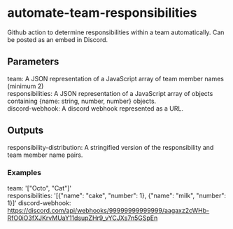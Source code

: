 # automate-team-responsibilities
Github action to determine responsibilities within a team automatically. Can be posted as an embed in Discord.

## Parameters
team: A JSON representation of a JavaScript array of team member names (minimum 2)  
responsibilities: A JSON representation of a JavaScript array of objects containing {name: string, number, number} objects.  
discord-webhook: A discord webhook represented as a URL.

## Outputs
responsibility-distribution: A stringified version of the responsibility and team member name pairs.

### Examples
team: '["Octo", "Cat"]'  
responsibilities: '[{"name": "cake", "number": 1}, {"name": "milk", "number": 1}]'
discord-webhook: https://discord.com/api/webhooks/99999999999999/aagaxz2cWHb-RfO0iO3fXJKrvMUaY11dsupZHr9_vYCJXs7n5GSpEn